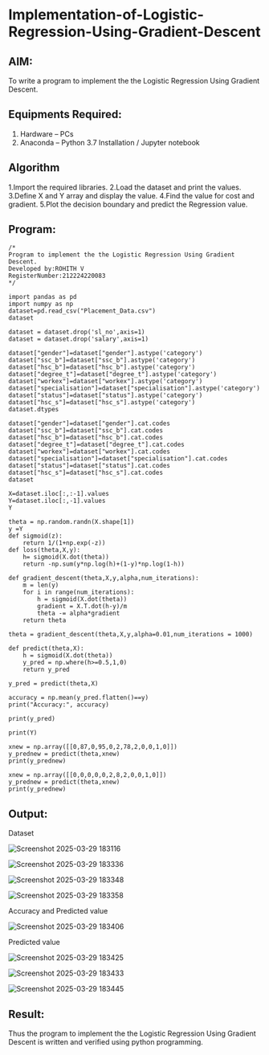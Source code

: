 # Implementation-of-Logistic-Regression-Using-Gradient-Descent

## AIM:
To write a program to implement the the Logistic Regression Using Gradient Descent.

## Equipments Required:
1. Hardware – PCs
2. Anaconda – Python 3.7 Installation / Jupyter notebook

## Algorithm
1.Import the required libraries.
2.Load the dataset and print the values.
3.Define X and Y array and display the value.
4.Find the value for cost and gradient.
5.Plot the decision boundary and predict the Regression value. 


## Program:
```
/*
Program to implement the the Logistic Regression Using Gradient Descent.
Developed by:ROHITH V 
RegisterNumber:212224220083  
*/
```
```
import pandas as pd
import numpy as np
dataset=pd.read_csv("Placement_Data.csv")
dataset

dataset = dataset.drop('sl_no',axis=1)
dataset = dataset.drop('salary',axis=1)

dataset["gender"]=dataset["gender"].astype('category')
dataset["ssc_b"]=dataset["ssc_b"].astype('category')
dataset["hsc_b"]=dataset["hsc_b"].astype('category')
dataset["degree_t"]=dataset["degree_t"].astype('category')
dataset["workex"]=dataset["workex"].astype('category')
dataset["specialisation"]=dataset["specialisation"].astype('category')
dataset["status"]=dataset["status"].astype('category')
dataset["hsc_s"]=dataset["hsc_s"].astype('category')
dataset.dtypes

dataset["gender"]=dataset["gender"].cat.codes
dataset["ssc_b"]=dataset["ssc_b"].cat.codes
dataset["hsc_b"]=dataset["hsc_b"].cat.codes
dataset["degree_t"]=dataset["degree_t"].cat.codes
dataset["workex"]=dataset["workex"].cat.codes
dataset["specialisation"]=dataset["specialisation"].cat.codes
dataset["status"]=dataset["status"].cat.codes
dataset["hsc_s"]=dataset["hsc_s"].cat.codes
dataset

X=dataset.iloc[:,:-1].values
Y=dataset.iloc[:,-1].values
Y

theta = np.random.randn(X.shape[1])
y =Y
def sigmoid(z):
    return 1/(1+np.exp(-z))
def loss(theta,X,y):
    h= sigmoid(X.dot(theta))
    return -np.sum(y*np.log(h)+(1-y)*np.log(1-h))

def gradient_descent(theta,X,y,alpha,num_iterations):
    m = len(y)
    for i in range(num_iterations):
        h = sigmoid(X.dot(theta))
        gradient = X.T.dot(h-y)/m
        theta -= alpha*gradient
    return theta

theta = gradient_descent(theta,X,y,alpha=0.01,num_iterations = 1000)

def predict(theta,X):
    h = sigmoid(X.dot(theta))
    y_pred = np.where(h>=0.5,1,0)
    return y_pred

y_pred = predict(theta,X)

accuracy = np.mean(y_pred.flatten()==y)
print("Accuracy:", accuracy)

print(y_pred)

print(Y)

xnew = np.array([[0,87,0,95,0,2,78,2,0,0,1,0]])
y_prednew = predict(theta,xnew)
print(y_prednew)

xnew = np.array([[0,0,0,0,0,2,8,2,0,0,1,0]])
y_prednew = predict(theta,xnew)
print(y_prednew)
```

## Output:
Dataset


![Screenshot 2025-03-29 183116](https://github.com/user-attachments/assets/9513fe3b-7627-4be0-950d-93fb7021a2bc)


![Screenshot 2025-03-29 183336](https://github.com/user-attachments/assets/7a373be2-42d6-46d7-87e6-1a10c390c9ea)



![Screenshot 2025-03-29 183348](https://github.com/user-attachments/assets/218defc0-c787-4bb3-8e61-eccd8da75868)


![Screenshot 2025-03-29 183358](https://github.com/user-attachments/assets/12bd1b85-a4e3-4db1-bcbd-67d38a00d80c)






Accuracy and Predicted value

![Screenshot 2025-03-29 183406](https://github.com/user-attachments/assets/25cc2796-c9c8-4316-b52d-72ccf0ef2367)

Predicted value


![Screenshot 2025-03-29 183425](https://github.com/user-attachments/assets/376b22db-537b-4ec6-b2b4-3113e90ced2d)


![Screenshot 2025-03-29 183433](https://github.com/user-attachments/assets/cf6ff1ea-7537-4af5-ad60-0921364626cc)


![Screenshot 2025-03-29 183445](https://github.com/user-attachments/assets/205e7346-4508-4360-827b-3e50729de7ab)



## Result:
Thus the program to implement the the Logistic Regression Using Gradient Descent is written and verified using python programming.

